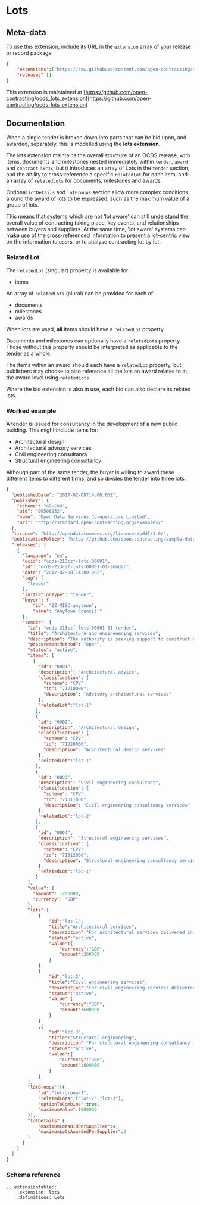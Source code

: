 Lots 
====

## Meta-data

To use this extension, include its URL in the ```extension``` array of your release or record package. 

```json
{
    "extensions":["https://raw.githubusercontent.com/open-contracting/ocds_lots_extension/v1.1/extension.json"],
    "releases":[]
}
```

This extension is maintained at [https://github.com/open-contracting/ocds_lots_extension](https://github.com/open-contracting/ocds_lots_extension)

## Documentation

When a single tender is broken down into parts that can be bid upon, and awarded, separately, this is modelled using the **lots extension**.

The lots extension maintains the overall structure of an OCDS release, with items, documents and milestones nested immediately within ```tender```, ```award``` and ```contract``` items, but it introduces an array of Lots in the ```tender``` section, and the ability to cross-reference a specific ```relatedLot``` for each item, and an array of ```relatedLots``` for documents, milestones and awards. 

Optional ```lotDetails``` and ```lotGroups``` section allow more complex conditions around the award of lots to be expressed, such as the maximum value of a group of lots. 

This means that systems which are not 'lot aware' can still understand the overall value of contracting taking place, key events, and relationships between buyers and suppliers. At the same time, 'lot aware' systems can make use of the cross-referenced information to present a lot-centric view on the information to users, or to analyse contracting lot by lot. 

### Related Lot

The ```relatedLot``` (singular) property is available for:

* items 

An array of ```relatedLots``` (plural) can be provided for each of:

* documents
* milestones
* awards 

When lots are used, **all** items should have a ```relatedLot``` property.

Documents and milestones can optionally have a ```relatedLots``` property. Those without this property should be interpreted as applicable to the tender as a whole. 

The items within an award should each have a ```relatedLot``` property, but publishers may choose to also reference all the lots an award relates to at the award level using ```relatedLots```

Where the bid extension is also in use, each bid can also declare its related lots. 

### Worked example

A tender is issued for consultancy in the development of a new public building. This might include items for:

* Architectural design
* Architectural advisory services
* Civil engineering consultancy
* Structural engineering consultancy

Although part of the same tender, the buyer is willing to award these different items to different firms, and so divides the tender into three lots. 

```json
{
  "publishedDate": "2017-02-08T14:00:00Z",
  "publisher": {
    "scheme": "GB-COH",
    "uid": "09506232",
    "name": "Open Data Services Co-operative Limited",
    "uri": "http://standard.open-contracting.org/examples/"
  },
  "license": "http://opendatacommons.org/licenses/pddl/1.0/",
  "publicationPolicy": "https://github.com/open-contracting/sample-data/",
  "releases": [
    {
      "language": "en",
      "ocid": "ocds-213czf-lots-00001",
      "id": "ocds-213czf-lots-00001-01-tender",
      "date": "2017-02-08T14:00:00Z",
      "tag": [
        "tender"
      ],
      "initiationType": "tender",
      "buyer": {
          "id": "ZZ-MISC-anytown",
          "name": "AnyTown Council "
      },
      "tender": {
        "id": "ocds-213czf-lots-00001-01-tender",
        "title": "Architecture and engineeering services",
        "description": "The authority is seeking support to construct a new public building.",
        "procurementMethod": "open",
        "status": "active",
        "items": [
          {
            "id": "0001",
            "description": "Architectural advice",
            "classification": {
              "scheme": "CPV",
              "id": "71210000",
              "description": "Advisory architectural services"
            },
            "relatedLot":"lot-1"
           },
           {
            "id": "0002",
            "description": "Architectural design",
            "classification": {
              "scheme": "CPV",
              "id": "71220000",
              "description": "Architectural design services"
            },
            "relatedLot":"lot-1"
           },
           {
            "id": "0003",
            "description": "Civil engineering consultant",
            "classification": {
              "scheme": "CPV",
              "id": "71311000",
              "description": "Civil engineering consultancy services"
            },
            "relatedLot":"lot-2"
           },
           {
            "id": "0004",
            "description": "Structural engineering services",
            "classification": {
              "scheme": "CPV",
              "id": "71312000",
              "description": "Structural engineering consultancy services"
            },
            "relatedLot":"lot-1"
           }
        ],
        "value": {
          "amount": 1200000,
          "currency": "GBP"
        },
        "lots":[
            {
                "id":"lot-1",
                "title":"Architectural services",
                "description":"For architectural services delivered in the project",
                "status":"active",
                "value":{
                    "currency":"GBP",
                    "amount":200000
                }
            },
            {
                "id":"lot-2",
                "title":"Civil engineering services",
                "description":"For civil engineering services delivered in the project",
                "status":"active",
                "value":{
                    "currency":"GBP",
                    "amount":600000
                }
            }
            ,{
                "id":"lot-3",
                "title":"Structural engineering",
                "description":"For structural engineering consultancy delivered in the project",
                "status":"active",
                "value":{
                    "currency":"GBP",
                    "amount":600000
                }
            }
        ],
        "lotGroups":[{
            "id":"lot-group-1",
            "relatedLots":["lot-2","lot-3"],
            "optionToCombine":true,
            "maximumValue":1000000
        }],
        "lotDetails":{
            "maximumLotsBidPerSupplier":4,
            "maximumLotsAwardedPerSupplier":2
        }
      }
    }
  ]
}
```

### Schema reference

```eval_rst
.. extensiontable::
    :extension: lots
    :definitions: Lots
```
